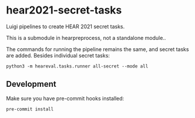 # hear2021-secret-tasks

Luigi pipelines to create HEAR 2021 secret tasks.

This is a submodule in hearpreprocess, not a standalone module..

The commands for running the pipeline remains the same,
and secret tasks are added. Besides individual secret tasks:
```
python3 -m heareval.tasks.runner all-secret --mode all
```

## Development

Make sure you have pre-commit hooks installed:
```
pre-commit install
```
